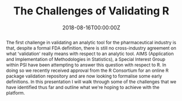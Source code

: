 ---
title: 'The Challenges of Validating R'
authors:
- Andy Nicholls
date: '2018-08-16T00:00:00Z'

# Schedule page publish date (NOT proceeding's date).
publishDate: '20001-01-01T00:00:00Z'

# proceeding type.
# Legend: 0 = Uncategorized; 1 = Talk, 2 = Keynote, 3 = Workshop
# To add more update publications_types.toml and en.yaml
publication_types: ['1']
publication_type_description: Talk

# proceeding name and optional abbreviated proceeding name.
publication: Presented at 2018 Conference
publication_short: Presented at 2018 Conference

abstract: The first challenge in validating an analytic tool for the pharmaceutical industry is that, despite a formal FDA definition, there is still no cross-industry agreement on what 'validation' really means with respect to an analytic tool. AIMS (Application and Implementation of Methodologies in Statistics), a Special Interest Group within PSI have been attempting to answer this question with respect to R. In doing so we recently received approval from the R Consortium for an online R package validation repository and are now looking to formalise some early definitions. In this presentation I will walk through some of the challenges that we have identified thus far and outline what we're hoping to achieve with the platform.

tags:
- Rstudio
featured: false

links:
url_slides: 'https://github.com/rinpharma/2018_presentations/blob/master/talks_folder/2018-Nicholls-The_Challenges_of_Validating_R.pptx'
url_video: ''

---